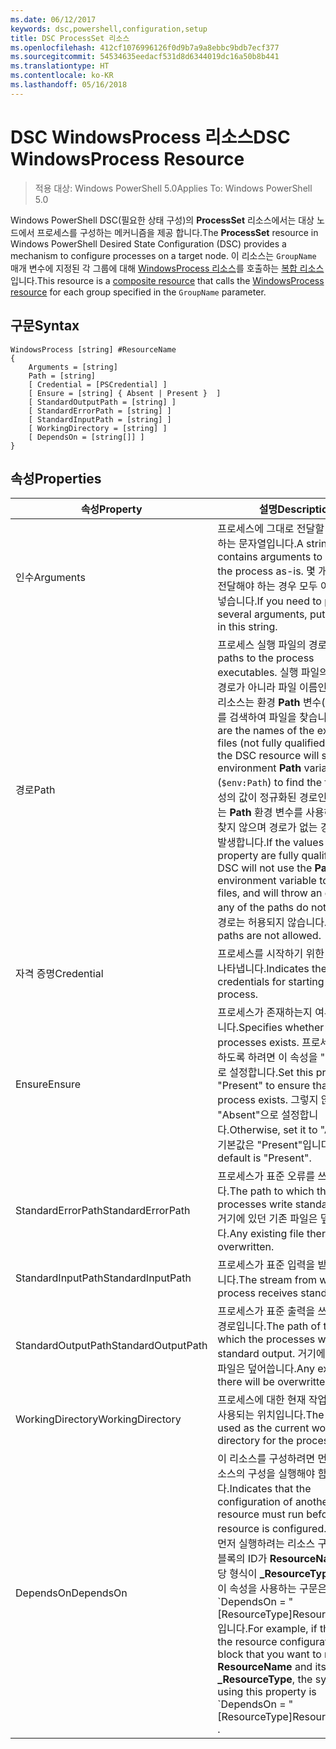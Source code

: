 ```yaml
---
ms.date: 06/12/2017
keywords: dsc,powershell,configuration,setup
title: DSC ProcessSet 리소스
ms.openlocfilehash: 412cf1076996126f0d9b7a9a8ebbc9bdb7ecf377
ms.sourcegitcommit: 54534635eedacf531d8d6344019dc16a50b8b441
ms.translationtype: HT
ms.contentlocale: ko-KR
ms.lasthandoff: 05/16/2018
---
```

# <a name="dsc-windowsprocess-resource"></a><span data-ttu-id="163af-103">DSC WindowsProcess 리소스</span><span class="sxs-lookup"><span data-stu-id="163af-103">DSC WindowsProcess Resource</span></span>

> <span data-ttu-id="163af-104">적용 대상: Windows PowerShell 5.0</span><span class="sxs-lookup"><span data-stu-id="163af-104">Applies To: Windows PowerShell 5.0</span></span>

<span data-ttu-id="163af-105">Windows PowerShell DSC(필요한 상태 구성)의 **ProcessSet** 리소스에서는 대상 노드에서 프로세스를 구성하는 메커니즘을 제공 합니다.</span><span class="sxs-lookup"><span data-stu-id="163af-105">The **ProcessSet** resource in Windows PowerShell Desired State Configuration (DSC) provides a mechanism to configure processes on a target node.</span></span> <span data-ttu-id="163af-106">이 리소스는 `GroupName` 매개 변수에 지정된 각 그룹에 대해 [WindowsProcess 리소스](windowsProcessResource.md)를 호출하는 [복합 리소스](authoringResourceComposite.md)입니다.</span><span class="sxs-lookup"><span data-stu-id="163af-106">This resource is a [composite resource](authoringResourceComposite.md) that calls the [WindowsProcess resource](windowsProcessResource.md) for each group specified in the `GroupName` parameter.</span></span>

## <a name="syntax"></a><span data-ttu-id="163af-107">구문</span><span class="sxs-lookup"><span data-stu-id="163af-107">Syntax</span></span>

```
WindowsProcess [string] #ResourceName
{
    Arguments = [string]
    Path = [string]
    [ Credential = [PSCredential] ]
    [ Ensure = [string] { Absent | Present }  ]
    [ StandardOutputPath = [string] ]
    [ StandardErrorPath = [string] ]
    [ StandardInputPath = [string] ]
    [ WorkingDirectory = [string] ]
    [ DependsOn = [string[]] ]
}
```

## <a name="properties"></a><span data-ttu-id="163af-108">속성</span><span class="sxs-lookup"><span data-stu-id="163af-108">Properties</span></span>
|  <span data-ttu-id="163af-109">속성</span><span class="sxs-lookup"><span data-stu-id="163af-109">Property</span></span>  |  <span data-ttu-id="163af-110">설명</span><span class="sxs-lookup"><span data-stu-id="163af-110">Description</span></span>   |
|---|---|
| <span data-ttu-id="163af-111">인수</span><span class="sxs-lookup"><span data-stu-id="163af-111">Arguments</span></span>| <span data-ttu-id="163af-112">프로세스에 그대로 전달할 인수를 포함하는 문자열입니다.</span><span class="sxs-lookup"><span data-stu-id="163af-112">A string that contains arguments to pass to the process as-is.</span></span> <span data-ttu-id="163af-113">몇 개의 인수를 전달해야 하는 경우 모두 이 문자열에 넣습니다.</span><span class="sxs-lookup"><span data-stu-id="163af-113">If you need to pass several arguments, put them all in this string.</span></span>|
| <span data-ttu-id="163af-114">경로</span><span class="sxs-lookup"><span data-stu-id="163af-114">Path</span></span>| <span data-ttu-id="163af-115">프로세스 실행 파일의 경로입니다.</span><span class="sxs-lookup"><span data-stu-id="163af-115">The paths to the process executables.</span></span> <span data-ttu-id="163af-116">실행 파일의 정규화된 경로가 아니라 파일 이름인 경우 DSC 리소스는 환경 **Path** 변수(`$env:Path`)를 검색하여 파일을 찾습니다.</span><span class="sxs-lookup"><span data-stu-id="163af-116">If these are the names of the executable files (not fully qualified paths), the DSC resource will search the environment **Path** variable (`$env:Path`) to find the files.</span></span> <span data-ttu-id="163af-117">이 속성의 값이 정규화된 경로인 경우 DSC는 **Path** 환경 변수를 사용하여 파일을 찾지 않으며 경로가 없는 경우 오류가 발생합니다.</span><span class="sxs-lookup"><span data-stu-id="163af-117">If the values of this property are fully qualified paths, DSC will not use the **Path** environment variable to find the files, and will throw an error if any of the paths do not exist.</span></span> <span data-ttu-id="163af-118">상대 경로는 허용되지 않습니다.</span><span class="sxs-lookup"><span data-stu-id="163af-118">Relative paths are not allowed.</span></span>|
| <span data-ttu-id="163af-119">자격 증명</span><span class="sxs-lookup"><span data-stu-id="163af-119">Credential</span></span>| <span data-ttu-id="163af-120">프로세스를 시작하기 위한 자격 증명을 나타냅니다.</span><span class="sxs-lookup"><span data-stu-id="163af-120">Indicates the credentials for starting the process.</span></span>|
| <span data-ttu-id="163af-121">Ensure</span><span class="sxs-lookup"><span data-stu-id="163af-121">Ensure</span></span>| <span data-ttu-id="163af-122">프로세스가 존재하는지 여부를 지정합니다.</span><span class="sxs-lookup"><span data-stu-id="163af-122">Specifies whether the processes exists.</span></span> <span data-ttu-id="163af-123">프로세스가 존재하도록 하려면 이 속성을 "Present"으로 설정합니다.</span><span class="sxs-lookup"><span data-stu-id="163af-123">Set this property to "Present" to ensure that the process exists.</span></span> <span data-ttu-id="163af-124">그렇지 않으면, "Absent"으로 설정합니다.</span><span class="sxs-lookup"><span data-stu-id="163af-124">Otherwise, set it to "Absent".</span></span> <span data-ttu-id="163af-125">기본값은 "Present"입니다.</span><span class="sxs-lookup"><span data-stu-id="163af-125">The default is "Present".</span></span>|
| <span data-ttu-id="163af-126">StandardErrorPath</span><span class="sxs-lookup"><span data-stu-id="163af-126">StandardErrorPath</span></span>| <span data-ttu-id="163af-127">프로세스가 표준 오류를 쓰는 경로입니다.</span><span class="sxs-lookup"><span data-stu-id="163af-127">The path to which the processes write standard error.</span></span> <span data-ttu-id="163af-128">거기에 있던 기존 파일은 덮어씁니다.</span><span class="sxs-lookup"><span data-stu-id="163af-128">Any existing file there will be overwritten.</span></span>|
| <span data-ttu-id="163af-129">StandardInputPath</span><span class="sxs-lookup"><span data-stu-id="163af-129">StandardInputPath</span></span>| <span data-ttu-id="163af-130">프로세스가 표준 입력을 받는 스트림입니다.</span><span class="sxs-lookup"><span data-stu-id="163af-130">The stream from which the process receives standard input.</span></span>|
| <span data-ttu-id="163af-131">StandardOutputPath</span><span class="sxs-lookup"><span data-stu-id="163af-131">StandardOutputPath</span></span>| <span data-ttu-id="163af-132">프로세스가 표준 출력을 쓰는 파일의 경로입니다.</span><span class="sxs-lookup"><span data-stu-id="163af-132">The path of the file to which the processes write standard output.</span></span> <span data-ttu-id="163af-133">거기에 있던 기존 파일은 덮어씁니다.</span><span class="sxs-lookup"><span data-stu-id="163af-133">Any existing file there will be overwritten.</span></span>|
| <span data-ttu-id="163af-134">WorkingDirectory</span><span class="sxs-lookup"><span data-stu-id="163af-134">WorkingDirectory</span></span>| <span data-ttu-id="163af-135">프로세스에 대한 현재 작업 디렉터리로 사용되는 위치입니다.</span><span class="sxs-lookup"><span data-stu-id="163af-135">The location used as the current working directory for the processes.</span></span>|
| <span data-ttu-id="163af-136">DependsOn</span><span class="sxs-lookup"><span data-stu-id="163af-136">DependsOn</span></span> | <span data-ttu-id="163af-137">이 리소스를 구성하려면 먼저 다른 리소스의 구성을 실행해야 함을 나타냅니다.</span><span class="sxs-lookup"><span data-stu-id="163af-137">Indicates that the configuration of another resource must run before this resource is configured.</span></span> <span data-ttu-id="163af-138">예를 들어 먼저 실행하려는 리소스 구성 스크립트 블록의 ID가 **ResourceName**이고 해당 형식이 **_ResourceType**일 경우, 이 속성을 사용하는 구문은 \`DependsOn = "[ResourceType]ResourceName"\`\`입니다.</span><span class="sxs-lookup"><span data-stu-id="163af-138">For example, if the ID of the resource configuration script block that you want to run first is **ResourceName** and its type is **_ResourceType**, the syntax for using this property is \`DependsOn = "[ResourceType]ResourceName"\`\` .</span></span>|